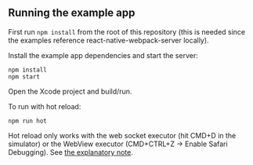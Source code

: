 ## Running the example app

First run `npm install` from the root of this repository (this is needed since the examples reference react-native-webpack-server locally).

Install the example app dependencies and start the server:

```
npm install
npm start
```

Open the Xcode project and build/run.

To run with hot reload:

```
npm run hot
```

Hot reload only works with the web socket executor (hit CMD+D in the simulator) or the WebView executor (CMD+CTRL+Z -> Enable Safari Debugging). See [the explanatory note](https://github.com/mjohnston/react-native-webpack-server#hot-reload).
